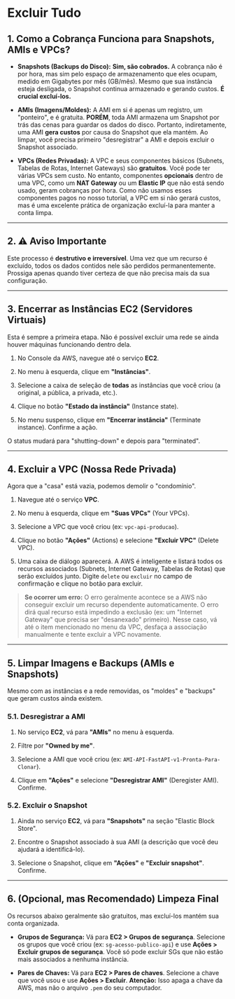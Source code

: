 # Excluir Tudo

## 1. Como a Cobrança Funciona para Snapshots, AMIs e VPCs?

- **Snapshots (Backups do Disco):** **Sim, são cobrados.** A cobrança não é por hora, mas sim pelo espaço de armazenamento que eles ocupam, medido em Gigabytes por mês (GB/mês). Mesmo que sua instância esteja desligada, o Snapshot continua armazenado e gerando custos. **É crucial excluí-los.**
    
- **AMIs (Imagens/Moldes):** A AMI em si é apenas um registro, um "ponteiro", e é gratuita. **PORÉM**, toda AMI armazena um Snapshot por trás das cenas para guardar os dados do disco. Portanto, indiretamente, uma AMI **gera custos** por causa do Snapshot que ela mantém. Ao limpar, você precisa primeiro "desregistrar" a AMI e depois excluir o Snapshot associado.
    
- **VPCs (Redes Privadas):** A VPC e seus componentes básicos (Subnets, Tabelas de Rotas, Internet Gateways) são **gratuitos**. Você pode ter várias VPCs sem custo. No entanto, componentes **opcionais** dentro de uma VPC, como um **NAT Gateway** ou um **Elastic IP** que não está sendo usado, geram cobranças por hora. Como não usamos esses componentes pagos no nosso tutorial, a VPC em si não gerará custos, mas é uma excelente prática de organização excluí-la para manter a conta limpa.
    

---

## 2. ⚠️ Aviso Importante

Este processo é **destrutivo e irreversível**. Uma vez que um recurso é excluído, todos os dados contidos nele são perdidos permanentemente. Prossiga apenas quando tiver certeza de que não precisa mais da sua configuração.

---

## 3. Encerrar as Instâncias EC2 (Servidores Virtuais)

Esta é sempre a primeira etapa. Não é possível excluir uma rede se ainda houver máquinas funcionando dentro dela.

1. No Console da AWS, navegue até o serviço **EC2**.
    
2. No menu à esquerda, clique em **"Instâncias"**.
    
3. Selecione a caixa de seleção de **todas** as instâncias que você criou (a original, a pública, a privada, etc.).
    
4. Clique no botão **"Estado da instância"** (Instance state).
    
5. No menu suspenso, clique em **"Encerrar instância"** (Terminate instance). Confirme a ação.
    

O status mudará para "shutting-down" e depois para "terminated".

---

## 4. Excluir a VPC (Nossa Rede Privada)

Agora que a "casa" está vazia, podemos demolir o "condomínio".

1. Navegue até o serviço **VPC**.
    
2. No menu à esquerda, clique em **"Suas VPCs"** (Your VPCs).
    
3. Selecione a VPC que você criou (ex: `vpc-api-producao`).
    
4. Clique no botão **"Ações"** (Actions) e selecione **"Excluir VPC"** (Delete VPC).
    
5. Uma caixa de diálogo aparecerá. A AWS é inteligente e listará todos os recursos associados (Subnets, Internet Gateway, Tabelas de Rotas) que serão excluídos junto. Digite `delete` ou `excluir` no campo de confirmação e clique no botão para excluir.
    

> **Se ocorrer um erro:** O erro geralmente acontece se a AWS não conseguir excluir um recurso dependente automaticamente. O erro dirá qual recurso está impedindo a exclusão (ex: um "Internet Gateway" que precisa ser "desanexado" primeiro). Nesse caso, vá até o item mencionado no menu da VPC, desfaça a associação manualmente e tente excluir a VPC novamente.

---

## 5. Limpar Imagens e Backups (AMIs e Snapshots)

Mesmo com as instâncias e a rede removidas, os "moldes" e "backups" que geram custos ainda existem.

### 5.1. Desregistrar a AMI

1. No serviço **EC2**, vá para **"AMIs"** no menu à esquerda.
    
2. Filtre por **"Owned by me"**.
    
3. Selecione a AMI que você criou (ex: `AMI-API-FastAPI-v1-Pronta-Para-Clonar`).
    
4. Clique em **"Ações"** e selecione **"Desregistrar AMI"** (Deregister AMI). Confirme.
    

### 5.2. Excluir o Snapshot

1. Ainda no serviço **EC2**, vá para **"Snapshots"** na seção "Elastic Block Store".
    
2. Encontre o Snapshot associado à sua AMI (a descrição que você deu ajudará a identificá-lo).
    
3. Selecione o Snapshot, clique em **"Ações"** e **"Excluir snapshot"**. Confirme.
    

---

## 6. (Opcional, mas Recomendado) Limpeza Final

Os recursos abaixo geralmente são gratuitos, mas excluí-los mantém sua conta organizada.

- **Grupos de Segurança:** Vá para **EC2 > Grupos de segurança**. Selecione os grupos que você criou (ex: `sg-acesso-publico-api`) e use **Ações > Excluir grupos de segurança**. Você só pode excluir SGs que não estão mais associados a nenhuma instância.
    
- **Pares de Chaves:** Vá para **EC2 > Pares de chaves**. Selecione a chave que você usou e use **Ações > Excluir**. **Atenção:** Isso apaga a chave da AWS, mas não o arquivo `.pem` do seu computador.

